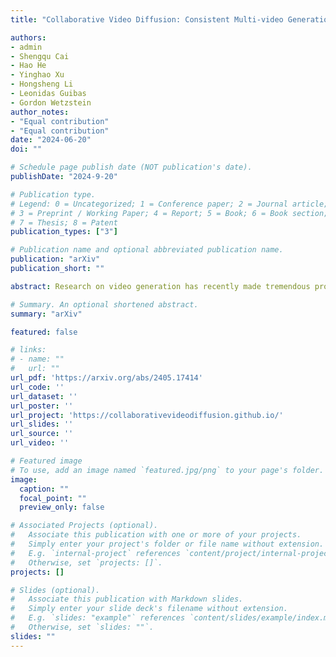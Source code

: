 ```yaml
---
title: "Collaborative Video Diffusion: Consistent Multi-video Generation with Camera Control"

authors:
- admin
- Shengqu Cai
- Hao He  
- Yinghao Xu
- Hongsheng Li
- Leonidas Guibas
- Gordon Wetzstein
author_notes:
- "Equal contribution"
- "Equal contribution"
date: "2024-06-20"
doi: ""

# Schedule page publish date (NOT publication's date).
publishDate: "2024-9-20"

# Publication type.
# Legend: 0 = Uncategorized; 1 = Conference paper; 2 = Journal article;
# 3 = Preprint / Working Paper; 4 = Report; 5 = Book; 6 = Book section;
# 7 = Thesis; 8 = Patent
publication_types: ["3"]

# Publication name and optional abbreviated publication name.
publication: "arXiv"
publication_short: ""

abstract: Research on video generation has recently made tremendous progress, enabling high-quality videos to be generated from text prompts or images. Adding control to the video generation process is an important goal moving forward and recent approaches that condition video generation models on camera trajectories make strides towards it. Yet, it remains challenging to generate a video of the same scene from multiple different camera trajectories. Solutions to this multi-video generation problem could enable large-scale 3D scene generation with editable camera trajectories, among other applications. We introduce collaborative video diffusion (CVD) as an important step towards this vision. The CVD framework includes a novel cross-video synchronization module that promotes consistency between corresponding frames of the same video rendered from different camera poses using an epipolar attention mechanism. Trained on top of a state-of-the-art camera-control module for video generation, CVD generates multiple videos rendered from different camera trajectories with significantly better consistency than baselines, as shown in extensive experiments.

# Summary. An optional shortened abstract.
summary: "arXiv"

featured: false

# links:
# - name: ""
#   url: ""
url_pdf: 'https://arxiv.org/abs/2405.17414'
url_code: ''
url_dataset: ''
url_poster: ''
url_project: 'https://collaborativevideodiffusion.github.io/'
url_slides: ''
url_source: ''
url_video: ''

# Featured image
# To use, add an image named `featured.jpg/png` to your page's folder. 
image:
  caption: ""
  focal_point: ""
  preview_only: false

# Associated Projects (optional).
#   Associate this publication with one or more of your projects.
#   Simply enter your project's folder or file name without extension.
#   E.g. `internal-project` references `content/project/internal-project/index.md`.
#   Otherwise, set `projects: []`.
projects: []

# Slides (optional).
#   Associate this publication with Markdown slides.
#   Simply enter your slide deck's filename without extension.
#   E.g. `slides: "example"` references `content/slides/example/index.md`.
#   Otherwise, set `slides: ""`.
slides: ""
---
```


<!-- {{% alert note %}}
Click the *Cite* button above to demo the feature to enable visitors to import publication metadata into their reference management software.
{{% /alert %}}

{{% alert note %}}
Click the *Slides* button above to demo Academic's Markdown slides feature.
{{% /alert %}} 

Supplementary notes can be added here, including [code and math](https://sourcethemes.com/academic/docs/writing-markdown-latex/).-->